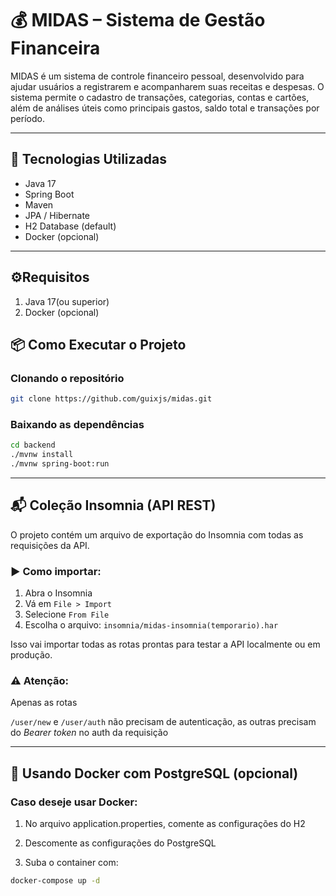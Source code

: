 # 💰 MIDAS – Sistema de Gestão Financeira

MIDAS é um sistema de controle financeiro pessoal, desenvolvido para ajudar usuários a registrarem e acompanharem suas receitas e despesas. O sistema permite o cadastro de transações, categorias, contas e cartões, além de análises úteis como principais gastos, saldo total e transações por período.

---

## 🚀 Tecnologias Utilizadas

- Java 17
- Spring Boot
- Maven
- JPA / Hibernate
- H2 Database (default)
- Docker (opcional)
---

## ⚙️Requisitos
1. Java 17(ou superior)
2. Docker (opcional)

## 📦 Como Executar o Projeto

### Clonando o repositório

```bash
git clone https://github.com/guixjs/midas.git
```
### Baixando as dependências
```bash
cd backend
./mvnw install
./mvnw spring-boot:run

```

---
## 📬 Coleção Insomnia (API REST)

O projeto contém um arquivo de exportação do Insomnia com todas as requisições da API.

### ▶️ Como importar:

1. Abra o Insomnia
2. Vá em `File > Import`
3. Selecione `From File`
4. Escolha o arquivo: `insomnia/midas-insomnia(temporario).har`

Isso vai importar todas as rotas prontas para testar a API localmente ou em produção.

### ⚠️ Atenção:
Apenas as rotas 

`/user/new` e `/user/auth` não precisam de autenticação,
as outras precisam do *Bearer token* no auth da requisição

---

## 🐳 Usando Docker com PostgreSQL (opcional)
### Caso deseje usar Docker:

1. No arquivo application.properties, comente as configurações do H2

2. Descomente as configurações do PostgreSQL

3. Suba o container com:

```bash
docker-compose up -d
```